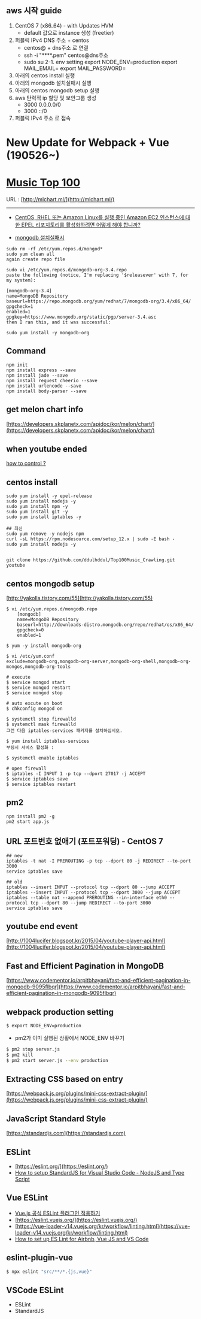 ## aws 시작 guide
1. CentOS 7 (x86_64) - with Updates HVM
    - default 값으로 instance 생성 (freetier)
2. 퍼블릭 IPv4 DNS 주소 + centos
    - centos@ + dns주소 로 연결
    - ssh -i "****.pem" centos@dns주소
    - sudo su
2-1. env setting
    export NODE_ENV=production
    export MAIL_EMAIL=
    export MAIL_PASSWORD=
3. 아래의 centos install 실행
4. 아래의 mongodb 설치실패시 실행
5. 아래의 centos mongodb setup 실행
6. aws 탄력적 ip 할당 및 보안그룹 생성
    - 3000 0.0.0.0/0
    - 3000 ::/0
7. 퍼블릭 IPv4 주소 로 접속


# New Update for Webpack + Vue (190526~)



# [Music Top 100](http://mlchart.ml/)
URL : [http://mlchart.ml/](http://mlchart.ml/)

---

- [CentOS, RHEL 또는 Amazon Linux를 실행 중인 Amazon EC2 인스턴스에 대한 EPEL 리포지토리를 활성화하려면 어떻게 해야 합니까?](https://aws.amazon.com/ko/premiumsupport/knowledge-center/ec2-enable-epel/)


- [mongodb 설치실패시](https://unix.stackexchange.com/questions/369620/centos-7-yum-wont-install-mongodb)
```
sudo rm -rf /etc/yum.repos.d/mongod*
sudo yum clean all
again create repo file

sudo vi /etc/yum.repos.d/mongodb-org-3.4.repo
paste the following (notice, I'm replacing '$releasever' with 7, for my system):

[mongodb-org-3.4]
name=MongoDB Repository
baseurl=https://repo.mongodb.org/yum/redhat/7/mongodb-org/3.4/x86_64/
gpgcheck=1
enabled=1
gpgkey=https://www.mongodb.org/static/pgp/server-3.4.asc
then I ran this, and it was successful:

sudo yum install -y mongodb-org
```

## Command
```linux
npm init
npm install express --save
npm install jade --save
npm install request cheerio --save
npm install urlencode --save
npm install body-parser --save
```

## get melon chart info
[https://developers.skplanetx.com/apidoc/kor/melon/chart/](https://developers.skplanetx.com/apidoc/kor/melon/chart/)

## when youtube ended
[how to control ?](http://stackoverflow.com/questions/24964232/how-to-fire-function-on-embedded-youtube-iframes-end)

## centos install
```linux
sudo yum install -y epel-release
sudo yum install nodejs -y
sudo yum install npm -y
sudo yum install git -y
sudo yum install iptables -y

## 최신
sudo yum remove -y nodejs npm
curl -sL https://rpm.nodesource.com/setup_12.x | sudo -E bash -
sudo yum install nodejs -y


git clone https://github.com/ddulhddul/Top100Music_Crawling.git youtube
```

## centos mongodb setup
[http://yakolla.tistory.com/55](http://yakolla.tistory.com/55)

```linux
$ vi /etc/yum.repos.d/mongodb.repo
    [mongodb]
    name=MongoDB Repository
    baseurl=http://downloads-distro.mongodb.org/repo/redhat/os/x86_64/
    gpgcheck=0
    enabled=1

$ yum -y install mongodb-org

$ vi /etc/yum.conf
exclude=mongodb-org,mongodb-org-server,mongodb-org-shell,mongodb-org-mongos,mongodb-org-tools

# execute
$ service mongod start
$ service mongod restart
$ service mongod stop
 
# auto excute on boot
$ chkconfig mongod on

$ systemctl stop firewalld
$ systemctl mask firewalld
그런 다음 iptables-services 패키지를 설치하십시오.

$ yum install iptables-services
부팅시 서비스 활성화 :

$ systemctl enable iptables

# open firewall
$ iptables -I INPUT 1 -p tcp --dport 27017 -j ACCEPT
$ service iptables save
$ service iptables restart
```

## pm2
```linux
npm install pm2 -g
pm2 start app.js
```

## URL 포트번호 없애기 (포트포워딩) - CentOS 7
```linux
## new
iptables -t nat -I PREROUTING -p tcp --dport 80 -j REDIRECT --to-port 3000 
service iptables save
```
```linux
## old
iptables --insert INPUT --protocol tcp --dport 80 --jump ACCEPT
iptables --insert INPUT --protocol tcp --dport 3000 --jump ACCEPT
iptables --table nat --append PREROUTING --in-interface eth0 --protocol tcp --dport 80 --jump REDIRECT --to-port 3000
service iptables save
```


## youtube end event
[http://1004lucifer.blogspot.kr/2015/04/youtube-player-api.html](http://1004lucifer.blogspot.kr/2015/04/youtube-player-api.html)

## Fast and Efficient Pagination in MongoDB
[https://www.codementor.io/arpitbhayani/fast-and-efficient-pagination-in-mongodb-9095flbqr](https://www.codementor.io/arpitbhayani/fast-and-efficient-pagination-in-mongodb-9095flbqr)

## webpack production setting
```bash
$ export NODE_ENV=production
```
- pm2가 이미 실행된 상황에서 NODE_ENV 바꾸기
```bash
$ pm2 stop server.js
$ pm2 kill
$ pm2 start server.js --env production
```

## Extracting CSS based on entry
[https://webpack.js.org/plugins/mini-css-extract-plugin/](https://webpack.js.org/plugins/mini-css-extract-plugin/)

## JavaScript Standard Style
[https://standardjs.com](https://standardjs.com)

## ESLint
- [https://eslint.org/](https://eslint.org/)
- [How to setup StandardJS for Visual Studio Code - NodeJS and Type Script](https://minimaldevelop.blog/2017/05/05/how-to-setup-standardjs-for-visual-studio-code-nodejs-and-typescript/)

## Vue ESLint
- [Vue.js 공식 ESLint 플러그인 적용하기](https://medium.com/@changjoopark/vue-js-공식-eslint-플러그인-적용하기-3457ac648b05)
- [https://eslint.vuejs.org/](https://eslint.vuejs.org/)
- [https://vue-loader-v14.vuejs.org/kr/workflow/linting.html](https://vue-loader-v14.vuejs.org/kr/workflow/linting.html)
- [How to set up ES Lint for Airbnb, Vue JS and VS Code](https://medium.com/@agm1984/how-to-set-up-es-lint-for-airbnb-vue-js-and-vs-code-a5ef5ac671e8)

## eslint-plugin-vue
```bash
$ npx eslint "src/**/*.{js,vue}"
```

## VSCode ESLint
- ESLint
- StandardJS
